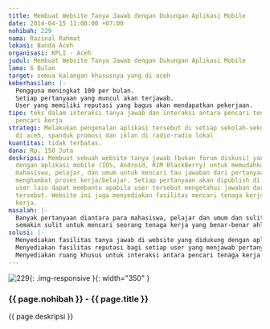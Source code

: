 ```yaml
---
title: Membuat Website Tanya Jawab dengan Dukungan Aplikasi Mobile
date: 2014-04-15 11:08:00 +07:00
nohibah: 229
nama: Razinal Rahmat
lokasi: Banda Aceh
organisasi: KPLI - Aceh
judul: Membuat Website Tanya Jawab dengan Dukungan Aplikasi Mobile
lama: 6 Bulan
target: semua kalangan khususnya yang di aceh
keberhasilan: |-
  Pengguna meningkat 100 per bulan.
  Setiap pertanyaan yang muncul akan terjawab.
  User yang memiliki reputasi yang bagus akan mendapatkan pekerjaan.
tipe: teks dalam interaksi tanya jawab dan interaksi antara pencari tenaga kerja dan
  pencari kerja
strategi: Melakukan pengenalan aplikasi tersebut di setiap sekolah-sekolah dan kampus
  di aceh, spanduk promosi dan iklan di radio-radio lokal
kuantitas: tidak terbatas.
dana: Rp. 150 Juta
deskripsi: Membuat sebuah website tanya jawab (bukan forum diskusi) yang didukung
  dengan aplikasi mobile (IOS, Android, RIM BlackBerry) untuk memudahkan kalangan
  mahasiswa, pelajar, dan umum untuk mencari tau jawaban dari pertanyaan yang sering
  menghambat proses kerja/belajar. Setiap pertanyaan akan dipublish di website sehingga
  user lain dapat membantu apabila user tersebut mengetahui jawaban dari pertanyaan
  tersebut. Website ini juga menyediakan fasilitas mencari tenaga kerja dan mencari
  kerja.
masalah: |-
  Banyak pertanyaan diantara para mahasiswa, pelajar dan umum dan sulitnya untuk mendapat jawaban dari pertanyaan tersebut.
  semakin sulit untuk mencari seorang tenaga kerja yang benar-benar ahli di bidangnya.
solusi: |-
  Menyediakan fasilitas tanya jawab di website yang didukung dengan aplikasi di setiap smartphone.
  Menyediakan fasilitas reputasi bagi setiap user yang menjawab pertanyaan tersebut.
  Menyediakan ruang khusus untuk interaksi antara pencari tenaga kerja dan pencari kerja.
---
```


![229](/static/img/hibahcms/229.png){: .img-responsive }{: width="350" }

### {{ page.nohibah }} - {{ page.title }}

{{ page.deskripsi }}
